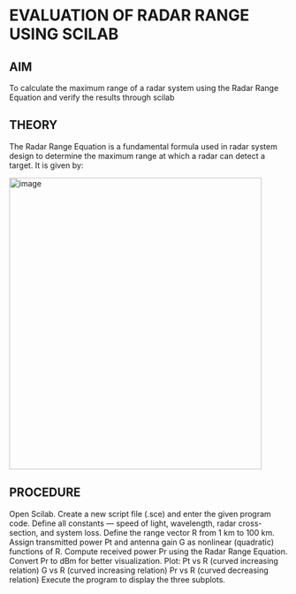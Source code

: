 # EVALUATION OF RADAR RANGE USING SCILAB

## AIM
To calculate the maximum range of a radar system using the Radar Range Equation and verify the results through scilab

## THEORY
The Radar Range Equation is a fundamental formula used in radar system design to determine the maximum range at which a radar can detect a target. It is given by:

<img width="457" height="528" alt="image" src="https://github.com/user-attachments/assets/85da0f10-05b8-496a-aaf5-a6969692f9de" />

## PROCEDURE
Open Scilab.
Create a new script file (.sce) and enter the given program code.
Define all constants — speed of light, wavelength, radar cross-section, and system loss.
Define the range vector R from 1 km to 100 km.
Assign transmitted power Pt and antenna gain G as nonlinear (quadratic) functions of R.
Compute received power Pr using the Radar Range Equation.
Convert Pr to dBm for better visualization.
Plot:
Pt vs R (curved increasing relation)
G vs R (curved increasing relation)
Pr vs R (curved decreasing relation)
Execute the program to display the three subplots.

